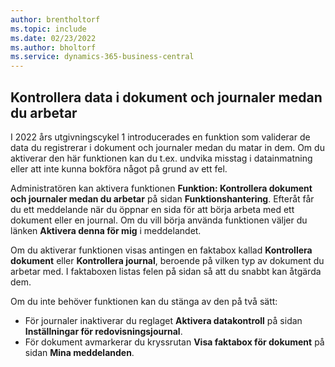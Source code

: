 ```yaml
---
author: brentholtorf
ms.topic: include
ms.date: 02/23/2022
ms.author: bholtorf
ms.service: dynamics-365-business-central
---
```

## Kontrollera data i dokument och journaler medan du arbetar

I 2022 års utgivningscykel 1 introducerades en funktion som validerar de data du registrerar i dokument och journaler medan du matar in dem. Om du aktiverar den här funktionen kan du t.ex. undvika misstag i datainmatning eller att inte kunna bokföra något på grund av ett fel. 

Administratören kan aktivera funktionen **Funktion: Kontrollera dokument och journaler medan du arbetar** på sidan **Funktionshantering**. Efteråt får du ett meddelande när du öppnar en sida för att börja arbeta med ett dokument eller en journal. Om du vill börja använda funktionen väljer du länken **Aktivera denna för mig** i meddelandet. 

Om du aktiverar funktionen visas antingen en faktabox kallad **Kontrollera dokument** eller **Kontrollera journal**, beroende på vilken typ av dokument du arbetar med. I faktaboxen listas felen på sidan så att du snabbt kan åtgärda dem.

Om du inte behöver funktionen kan du stänga av den på två sätt:

* För journaler inaktiverar du reglaget **Aktivera datakontroll** på sidan **Inställningar för redovisningsjournal**.
* För dokument avmarkerar du kryssrutan **Visa faktabox för dokument** på sidan **Mina meddelanden**.